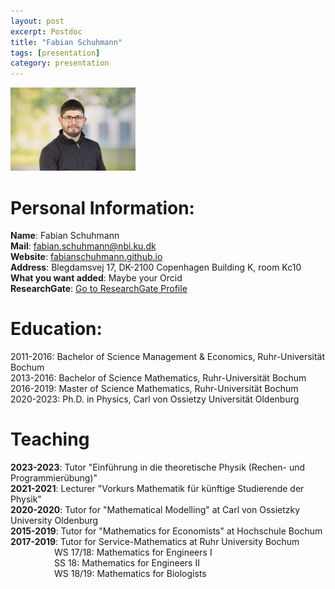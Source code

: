 ```yaml
---
layout: post
excerpt: Postdoc
title: "Fabian Schuhmann"
tags: [presentation]
category: presentation
---
```


<img src="/images/FabianSchuhmann.jpg" alt="drawing" width="200"/>

# Personal Information:
**Name**: Fabian Schuhmann<br />
**Mail**: [fabian.schuhmann@nbi.ku.dk](fabian.schuhmann@nbi.ku.dk)<br />
**Website**: [fabianschuhmann.github.io](https://fabianschuhmann.github.io)<br />
**Address**: Blegdamsvej 17, DK-2100 Copenhagen Building K, room Kc10<br />
**What you want added**: Maybe your Orcid<br />
**ResearchGate**: [Go to ResearchGate Profile](https://www.researchgate.net/profile/Fabian-Schuhmann-2)

# Education:
2011-2016: Bachelor of Science Management &amp; Economics, Ruhr-Universität Bochum<br />
2013-2016: Bachelor of Science Mathematics, Ruhr-Universität Bochum<br />
2016-2019: Master of Science Mathematics, Ruhr-Universität Bochum<br />
2020-2023: Ph.D. in Physics, Carl von Ossietzy Universität Oldenburg <br/>

# Teaching
**2023-2023**: Tutor "Einführung in die theoretische Physik (Rechen- und Programmierübung)"<br>
**2021-2021**: Lecturer "Vorkurs Mathematik für künftige Studierende der Physik"<br>
**2020-2020**: Tutor for "Mathematical Modelling" at Carl von Ossietzky University Oldenburg<br>
**2015-2019**: Tutor for "Mathematics for Economists" at Hochschule Bochum<br>
**2017-2019**: Tutor for Service-Mathematics at Ruhr University Bochum<br>
&emsp;&emsp;&emsp;&emsp;&emsp;WS 17/18: Mathematics for Engineers I<br>
&emsp;&emsp;&emsp;&emsp;&emsp;SS 18:    Mathematics for Engineers II<br>
&emsp;&emsp;&emsp;&emsp;&emsp;WS 18/19: Mathematics for Biologists<br>

